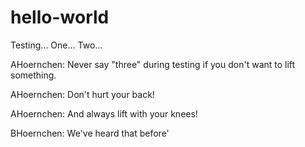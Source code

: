 # hello-world
Testing... One... Two...

AHoernchen: Never say "three" during testing if you don't want to lift something.

AHoernchen: Don't hurt your back!

AHoernchen: And always lift with your knees!

BHoernchen: We've heard that before'

